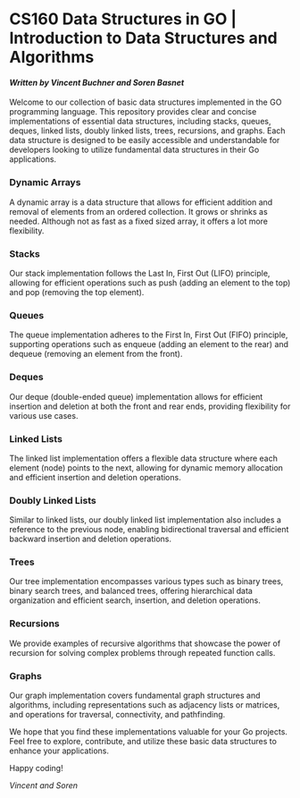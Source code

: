 # CS160 Data Structures in GO | Introduction to Data Structures and Algorithms
#### <i>Written by Vincent Buchner and Soren Basnet</i>
Welcome to our collection of basic data structures implemented in the GO programming language. This repository provides clear and concise implementations of essential data structures, including stacks, queues, deques, linked lists, doubly linked lists, trees, recursions, and graphs. Each data structure is designed to be easily accessible and understandable for developers looking to utilize fundamental data structures in their Go applications.

### Dynamic Arrays
A dynamic array is a data structure that allows for efficient addition and removal of elements from an ordered collection. It grows or shrinks as needed. Although not as fast as a fixed sized array, it offers a lot more flexibility.

### Stacks
Our stack implementation follows the Last In, First Out (LIFO) principle, allowing for efficient operations such as push (adding an element to the top) and pop (removing the top element).

### Queues
The queue implementation adheres to the First In, First Out (FIFO) principle, supporting operations such as enqueue (adding an element to the rear) and dequeue (removing an element from the front).

### Deques
Our deque (double-ended queue) implementation allows for efficient insertion and deletion at both the front and rear ends, providing flexibility for various use cases.

### Linked Lists
The linked list implementation offers a flexible data structure where each element (node) points to the next, allowing for dynamic memory allocation and efficient insertion and deletion operations.

### Doubly Linked Lists
Similar to linked lists, our doubly linked list implementation also includes a reference to the previous node, enabling bidirectional traversal and efficient backward insertion and deletion operations.

### Trees
Our tree implementation encompasses various types such as binary trees, binary search trees, and balanced trees, offering hierarchical data organization and efficient search, insertion, and deletion operations.

### Recursions
We provide examples of recursive algorithms that showcase the power of recursion for solving complex problems through repeated function calls.

### Graphs
Our graph implementation covers fundamental graph structures and algorithms, including representations such as adjacency lists or matrices, and operations for traversal, connectivity, and pathfinding.

We hope that you find these implementations valuable for your Go projects. Feel free to explore, contribute, and utilize these basic data structures to enhance your applications.

Happy coding!

<i>Vincent and Soren</i>
